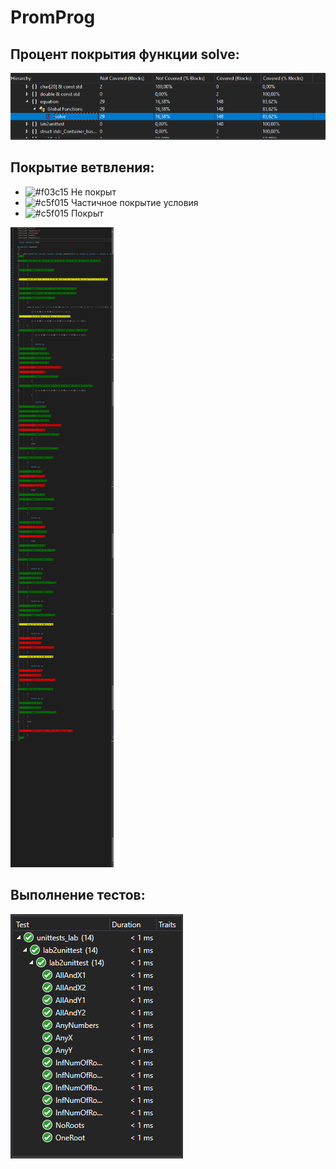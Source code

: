 # PromProg

## Процент покрытия функции solve:
![coverage](coverage_percent.png)

## Покрытие ветвления:

* ![#f03c15](https://via.placeholder.com/15/f03c15/000000?text=+) Не покрыт
* ![#c5f015](https://via.placeholder.com/15/FFFF00/000000?text=+) Частичное покрытие условия
* ![#c5f015](https://via.placeholder.com/15/c5f015/000000?text=+) Покрыт

![coverage](coverage.png)

## Выполнение тестов:

![tests](tests.png)
